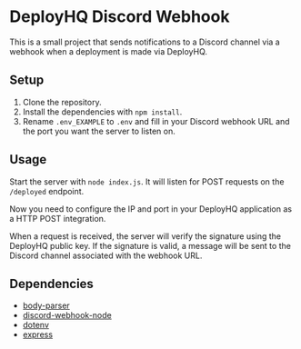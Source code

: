 # DeployHQ Discord Webhook

This is a small project that sends notifications to a Discord channel via a webhook when a deployment is made via DeployHQ.

## Setup

1. Clone the repository.
2. Install the dependencies with `npm install`.
3. Rename `.env_EXAMPLE` to `.env` and fill in your Discord webhook URL and the port you want the server to listen on.

## Usage

Start the server with `node index.js`. It will listen for POST requests on the `/deployed` endpoint.

Now you need to configure the IP and port in your DeployHQ application as a HTTP POST integration.

When a request is received, the server will verify the signature using the DeployHQ public key. If the signature is valid, a message will be sent to the Discord channel associated with the webhook URL.

## Dependencies

- [body-parser](https://www.npmjs.com/package/body-parser)
- [discord-webhook-node](https://www.npmjs.com/package/discord-webhook-node)
- [dotenv](https://www.npmjs.com/package/dotenv)
- [express](https://www.npmjs.com/package/express)
